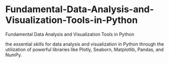 # Fundamental-Data-Analysis-and-Visualization-Tools-in-Python
Fundamental Data Analysis and Visualization Tools in Python

the essential skills for data analysis and visualization in Python through the utilization of powerful libraries like Plotly, Seaborn, Matplotlib, Pandas, and NumPy.







